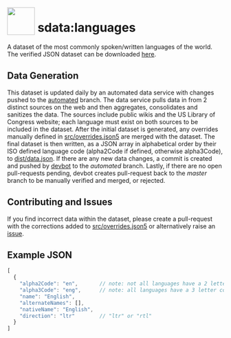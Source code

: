 # <img src="https://avatars1.githubusercontent.com/u/37033013?s=200&v=4" width="64" style="vertical-align:text-bottom"> sdata:languages
A dataset of the most commonly spoken/written languages of the world. The verified JSON dataset can be downloaded [here](https://raw.githubusercontent.com/Wealthly/sdata-languages/master/dist/data.json).

## Data Generation
This dataset is updated daily by an automated data service with changes pushed to the [automated](../automated) branch. The data service pulls data in from 2 distinct sources on the web and then aggregates, consolidates and sanitizes the data. The sources include public wikis and the US Library of Congress website; each language must exist on both sources to be included in the dataset. After the initial dataset is generated, any overrides manually defined in [src/overrides.json5](src/overrides.json5) are merged with the dataset. The final dataset is then written, as a JSON array in alphabetical order by their ISO defined language code (alpha2Code if defined, otherwise alpha3Code), to [dist/data.json](../automated/dist/data.json). If there are any new data changes, a commit is created and pushed by [devbot](https://github.com/wealthly-devbot) to the *automated* branch. Lastly, if there are no open pull-requests pending, devbot creates pull-request back to the *master* branch to be manually verified and merged, or rejected.

## Contributing and Issues
If you find incorrect data within the dataset, please create a pull-request with the corrections added to [src/overrides.json5](src/overrides.json5) or alternatively raise an [issue](../../issues/new).

## Example JSON
```javascript
[
  {
    "alpha2Code": "en",       // note: not all languages have a 2 letter code defined
    "alpha3Code": "eng",      // note: all languages have a 3 letter code defined
    "name": "English",
    "alternateNames": [],
    "nativeName": "English",
    "direction": "ltr"        // "ltr" or "rtl"
  }
]
```
